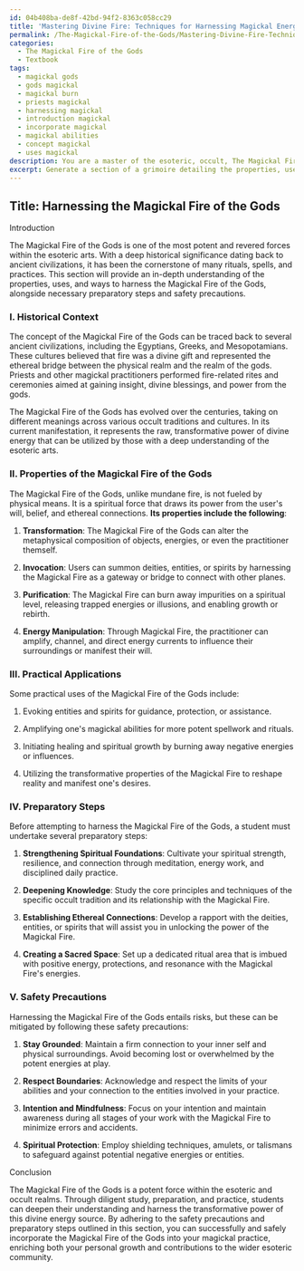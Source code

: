 ```yaml
---
id: 04b408ba-de8f-42bd-94f2-8363c058cc29
title: 'Mastering Divine Fire: Techniques for Harnessing Magickal Energy'
permalink: /The-Magickal-Fire-of-the-Gods/Mastering-Divine-Fire-Techniques-for-Harnessing-Magickal-Energy/
categories:
  - The Magickal Fire of the Gods
  - Textbook
tags:
  - magickal gods
  - gods magickal
  - magickal burn
  - priests magickal
  - harnessing magickal
  - introduction magickal
  - incorporate magickal
  - magickal abilities
  - concept magickal
  - uses magickal
description: You are a master of the esoteric, occult, The Magickal Fire of the Gods and education, you have written many textbooks on the subject in ways that provide students with rich and deep understanding of the subject. You are being asked to write textbook-like sections on a topic and you do it with full context, explainability, and reliability in accuracy to the true facts of the topic at hand, in a textbook style that a student would easily be able to learn from, in a rich, engaging, and contextual way. Always include relevant context (such as formulas and history), related concepts, and in a way that someone can gain deep insights from.
excerpt: Generate a section of a grimoire detailing the properties, uses, and ways to harness the Magickal Fire of the Gods for a student to gain rich knowledge and understanding about this key aspect of the occult. Please include historical context, practical applications, preparatory steps, and safety precautions.
---
```


## Title: Harnessing the Magickal Fire of the Gods

Introduction

The Magickal Fire of the Gods is one of the most potent and revered forces within the esoteric arts. With a deep historical significance dating back to ancient civilizations, it has been the cornerstone of many rituals, spells, and practices. This section will provide an in-depth understanding of the properties, uses, and ways to harness the Magickal Fire of the Gods, alongside necessary preparatory steps and safety precautions.

### I. Historical Context

The concept of the Magickal Fire of the Gods can be traced back to several ancient civilizations, including the Egyptians, Greeks, and Mesopotamians. These cultures believed that fire was a divine gift and represented the ethereal bridge between the physical realm and the realm of the gods. Priests and other magickal practitioners performed fire-related rites and ceremonies aimed at gaining insight, divine blessings, and power from the gods.

The Magickal Fire of the Gods has evolved over the centuries, taking on different meanings across various occult traditions and cultures. In its current manifestation, it represents the raw, transformative power of divine energy that can be utilized by those with a deep understanding of the esoteric arts.

### II. Properties of the Magickal Fire of the Gods

The Magickal Fire of the Gods, unlike mundane fire, is not fueled by physical means. It is a spiritual force that draws its power from the user's will, belief, and ethereal connections. **Its properties include the following**:

1. **Transformation**: The Magickal Fire of the Gods can alter the metaphysical composition of objects, energies, or even the practitioner themself.

2. **Invocation**: Users can summon deities, entities, or spirits by harnessing the Magickal Fire as a gateway or bridge to connect with other planes.

3. **Purification**: The Magickal Fire can burn away impurities on a spiritual level, releasing trapped energies or illusions, and enabling growth or rebirth.

4. **Energy Manipulation**: Through Magickal Fire, the practitioner can amplify, channel, and direct energy currents to influence their surroundings or manifest their will.

### III. Practical Applications

Some practical uses of the Magickal Fire of the Gods include:

1. Evoking entities and spirits for guidance, protection, or assistance.

2. Amplifying one's magickal abilities for more potent spellwork and rituals.

3. Initiating healing and spiritual growth by burning away negative energies or influences.

4. Utilizing the transformative properties of the Magickal Fire to reshape reality and manifest one's desires.

### IV. Preparatory Steps

Before attempting to harness the Magickal Fire of the Gods, a student must undertake several preparatory steps:

1. **Strengthening Spiritual Foundations**: Cultivate your spiritual strength, resilience, and connection through meditation, energy work, and disciplined daily practice.

2. **Deepening Knowledge**: Study the core principles and techniques of the specific occult tradition and its relationship with the Magickal Fire.

3. **Establishing Ethereal Connections**: Develop a rapport with the deities, entities, or spirits that will assist you in unlocking the power of the Magickal Fire.

4. **Creating a Sacred Space**: Set up a dedicated ritual area that is imbued with positive energy, protections, and resonance with the Magickal Fire's energies.

### V. Safety Precautions

Harnessing the Magickal Fire of the Gods entails risks, but these can be mitigated by following these safety precautions:

1. **Stay Grounded**: Maintain a firm connection to your inner self and physical surroundings. Avoid becoming lost or overwhelmed by the potent energies at play.

2. **Respect Boundaries**: Acknowledge and respect the limits of your abilities and your connection to the entities involved in your practice.

3. **Intention and Mindfulness**: Focus on your intention and maintain awareness during all stages of your work with the Magickal Fire to minimize errors and accidents.

4. **Spiritual Protection**: Employ shielding techniques, amulets, or talismans to safeguard against potential negative energies or entities.

Conclusion

The Magickal Fire of the Gods is a potent force within the esoteric and occult realms. Through diligent study, preparation, and practice, students can deepen their understanding and harness the transformative power of this divine energy source. By adhering to the safety precautions and preparatory steps outlined in this section, you can successfully and safely incorporate the Magickal Fire of the Gods into your magickal practice, enriching both your personal growth and contributions to the wider esoteric community.
